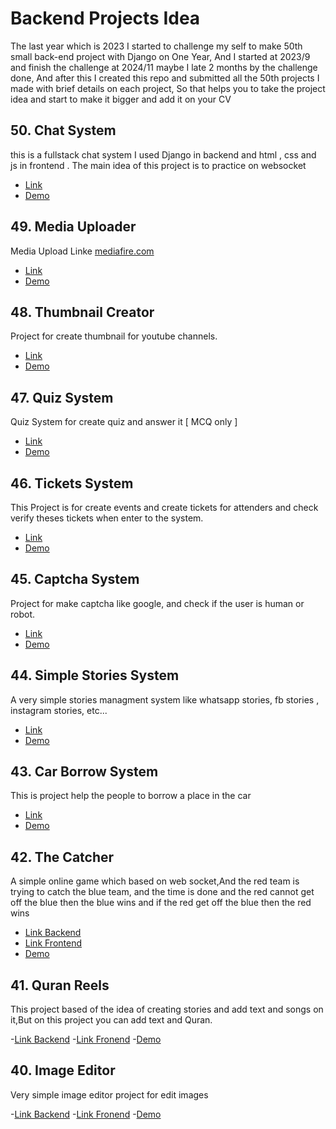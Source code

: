 # Backend Projects Idea 

The last year which is 2023 I started to challenge my self to make 50th small back-end project with Django on One Year, And I started at 2023/9 and finish the challenge at 2024/11 maybe I late 2 months by the challenge done, And after this I created this repo and submitted all the 50th projects I made with brief details on each project, So that helps you to take the project idea and start to make it bigger and add it on your CV



## 50. Chat System
this is a fullstack chat system I used Django in backend and html , css and js 
in frontend . The main idea of this project is to practice on websocket

- [Link](https://github.com/RadwanHegazy/fullstack-chat-system)
- [Demo](https://www.facebook.com/radwan.gaber.hijazi/videos/1126115978349497/)

## 49. Media Uploader
Media Upload Linke [mediafire.com](https://www.mediafire.com/)

- [Link](https://github.com/RadwanHegazy/media-uploader)
- [Demo](https://www.facebook.com/radwan.gaber.hijazi/videos/252424501127784/)

## 48. Thumbnail Creator
Project for create thumbnail for youtube channels.

- [Link](https://github.com/RadwanHegazy/django-thumbnail)
- [Demo](https://www.facebook.com/radwan.gaber.hijazi/videos/909402330717178/)

## 47. Quiz System
Quiz System for create quiz and answer it [ MCQ only ] 

- [Link](https://github.com/RadwanHegazy/django-quiz-system)
- [Demo](https://www.facebook.com/radwan.gaber.hijazi/videos/855660066001574/)

## 46. Tickets System
This Project is for create events and create tickets for attenders and check verify theses tickets when enter to the system.

- [Link](https://github.com/RadwanHegazy/django-tickets-system)
- [Demo](https://www.facebook.com/radwan.gaber.hijazi/videos/712541280290130/)

## 45. Captcha System
Project for make captcha like google, and check if the user is human
or robot.

- [Link](https://github.com/RadwanHegazy/django-captcha-system)
- [Demo](https://www.facebook.com/radwan.gaber.hijazi/videos/691657396015326/)

## 44. Simple Stories System
A very simple stories managment system like whatsapp stories, fb stories , instagram stories, etc...

- [Link](https://github.com/RadwanHegazy/django-stories-project)
- [Demo](https://www.facebook.com/radwan.gaber.hijazi/videos/881814603635204/)

## 43. Car Borrow System
This is project help the people to borrow a place in the car

- [Link](https://github.com/RadwanHegazy/car-borrow-system)
- [Demo](https://www.facebook.com/watch/?v=1007060167047579)


## 42. The Catcher
A simple online game which based on web socket,And the red team is trying to catch the blue team, and the time is done and the red cannot get off the blue then the blue wins and if the red get off the blue then the red wins

- [Link Backend](https://github.com/RadwanHegazy/catcher-game-backend)
- [Link Frontend](https://github.com/RadwanHegazy/catcher-game-frontend)
- [Demo](https://www.facebook.com/radwan.gaber.hijazi/videos/1040705707156151/)


## 41. Quran Reels
This project based of the idea of creating stories and add text and songs on it,But on this project you can add text and Quran.

-[Link Backend](https://github.com/RadwanHegazy/quran-reels-backend)
-[Link Fronend](https://github.com/RadwanHegazy/quran-reels-frontend)
-[Demo](https://www.facebook.com/radwan.gaber.hijazi/videos/2528187024217952/)


## 40. Image Editor
Very simple image editor project for edit images

-[Link Backend](https://github.com/RadwanHegazy/image-editor-backend)
-[Link Fronend](https://github.com/RadwanHegazy/image-editor-frontend)
-[Demo](https://www.facebook.com/radwan.gaber.hijazi/videos/1068642427807462/)


